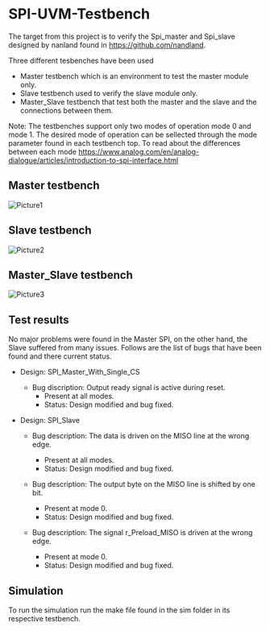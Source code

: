 # SPI-UVM-Testbench
The target from this project is to verify the Spi_master and Spi_slave designed by nanland found in https://github.com/nandland.

Three different tesbenches have been used 
* Master testbench which is an environment to test the master module only.
* Slave testbench used to verify the slave module only.
* Master_Slave testbench that test both the master and the slave and the connections between them.

Note: The testbenches support only two modes of operation mode 0 and mode 1. The desired mode of operation can be sellected through the mode parameter found in each testbench top. To read about the differences between each mode https://www.analog.com/en/analog-dialogue/articles/introduction-to-spi-interface.html 

## Master testbench
![Picture1](https://user-images.githubusercontent.com/46727826/120229791-36596d00-c24e-11eb-881c-9e952ab72ce3.png)

## Slave testbench
![Picture2](https://user-images.githubusercontent.com/46727826/120229798-39ecf400-c24e-11eb-833d-0112a0605297.png)

## Master_Slave testbench 
![Picture3](https://user-images.githubusercontent.com/46727826/120229785-2fcaf580-c24e-11eb-89ce-baa0129d580f.png)

## Test results 
No major problems were found in the Master SPI, on the other hand, the Slave suffered from many issues. Follows are the list of bugs that have been found and there current status.

* Design: SPI_Master_With_Single_CS 

  * Bug discription: Output ready signal is active during reset.
    * Present at all modes.
    * Status: Design modified and bug fixed. 
    
* Design: SPI_Slave 

  * Bug description: The data is driven on the MISO line at the wrong edge.
    * Present at all modes.
    * Status: Design modified and bug fixed. 
    
  * Bug description: The output byte on the MISO line is shifted by one bit.
    * Present at mode 0.
    * Status: Design modified and bug fixed. 
    
  * Bug description: The signal r_Preload_MISO is driven at the wrong edge.
    * Present at mode 0.
    * Status: Design modified and bug fixed. 
    
## Simulation 
To run the simulation run the make file found in the sim folder in its respective testbench.
  
